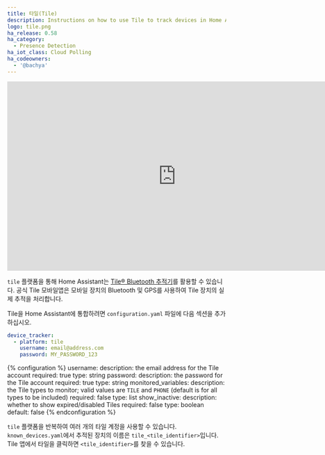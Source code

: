 ```yaml
---
title: 타일(Tile)
description: Instructions on how to use Tile to track devices in Home Assistant.
logo: tile.png
ha_release: 0.58
ha_category:
  - Presence Detection
ha_iot_class: Cloud Polling
ha_codeowners:
  - '@bachya'
---
```


<div class='videoWrapper'>
<iframe width="775" height="436" src="https://www.youtube.com/embed/VZ7LmLMch1w" frameborder="0" allow="accelerometer; autoplay; encrypted-media; gyroscope; picture-in-picture" allowfullscreen></iframe>
</div>

`tile` 플랫폼을 통해 Home Assistant는 [Tile® Bluetooth 추적기](https://www.thetileapp.com)를 활용할 수 있습니다. 공식 Tile 모바일앱은 모바일 장치의 Bluetooth 및 GPS를 사용하여 Tile 장치의 실제 추적을 처리합니다.

Tile을 Home Assistant에 통합하려면 `configuration.yaml` 파일에 다음 섹션을 추가하십시오.

```yaml
device_tracker:
  - platform: tile
    username: email@address.com
    password: MY_PASSWORD_123
```

{% configuration %}
  username:
    description: the email address for the Tile account
    required: true
    type: string
  password:
    description: the password for the Tile account
    required: true
    type: string
  monitored_variables:
    description: the Tile types to monitor; valid values are `TILE` and `PHONE` (default is for all types to be included)
    required: false
    type: list
  show_inactive:
    description: whether to show expired/disabled Tiles
    required: false
    type: boolean
    default: false
{% endconfiguration %}

`tile` 플랫폼을 반복하여 여러 개의 타일 계정을 사용할 수 있습니다. `known_devices.yaml`에서 추적된 장치의 이름은 `tile_<tile_identifier>`입니다. Tile 앱에서 타일을 클릭하면 `<tile_identifier>`를 찾을 수 있습니다.